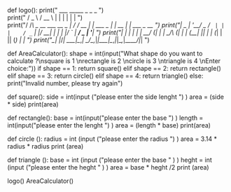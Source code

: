 def logo():
 print("  ___                   _____       _            _       _              ")           
 print(" / _ \                 /  __ \     | |          | |     | |             ")           
 print("/ /_\ \_ __ ___  __ _  | /  \/ __ _| | ___ _   _| | __ _| |_ ___  _ __  ")
 print("|  _  | '__/ _ \/ _` | | |    / _` | |/ __| | | | |/ _` | __/ _ \| '__| ")
 print("| | | | | |  __/ (_| | | \__/\ (_| | | (__| |_| | | (_| | || (_) | |    ")
 print("\_| |_/_|  \___|\__,_|  \____/\__,_|_|\___|\__,_|_|\__,_|\__\___/|_|    ")
                                                                        
                                                                        
                                                                                             
def AreaCalculator():
  shape = int(input("What shape do you want to calculate ?\nsquare is 1 \nrectangle is 2 \ncircle is 3 \ntriangle is 4 \nEnter choice:"))
  if shape == 1:
    return square()
  elif shape == 2:
    return rectangle()
  elif shape == 3:
    return circle()
  elif shape == 4:
    return triangle()
  else:
    print("Invalid number, please try again")


def square():
    side = int(input ("please enter the side lenght ") )
    area = (side * side)
    print(area)


def rectangle():
    base = int(input("please enter the base ") )
    length = int(input("please enter the lenght ") )
    area = (length * base)
    print(area)
 

def circle ():
    radius = int (input ("please enter the radius ") )
    area = 3.14 * radius * radius
    print (area)

    
def triangle ():
    base = int (input ("please enter the base " ) )
    heght = int (input ("please enter the heght " ) )
    area = base * heght /2
    print (area)

logo()
AreaCalculator()
